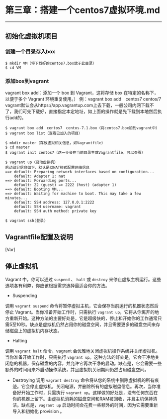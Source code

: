 # 第三章：搭建一个centos7虚拟环境.md

---
## 初始化虚拟机项目

### 创建一个目录存入box
```
$ mkdir VM（将下载好的centos7.box放于此目录）
$ cd VM
```
### 添加box到vagrant
vagrant box add：添加一个 box 到 Vagrant，这将存储 box 在特定的名称下，以便于多个 Vagrant 环境重复使用。）
例：vagrant box add　centos7 centos/7  
vagrant默认会从https://app.vagrantup.com上去下载，一般公司内网下载不了，我们可先下载好，直接指定本定地址，如上面的操作就是先下载到本地然后执行add的。
```
$ vagrant box add　centos7　centos-7.1.box（将centos7.box加到vagrant中）
$ vagrant box list（查看已加入的项目）
```


```
$ mkdir master（存放虚拟相关信息，如Vagrantfile）
$ cd master
$ vagrant init centos7（这一步会在当前目录生成Vagrantfile，可以查看）
```


```
$ vagrant up（启动虚拟机）
启动部分信息如下，默认是以NAT模式配置网络信息
==> default: Preparing network interfaces based on configuration...
    default: Adapter 1: nat
==> default: Forwarding ports...
    default: 22 (guest) => 2222 (host) (adapter 1)
==> default: Booting VM...
==> default: Waiting for machine to boot. This may take a few minutes...
    default: SSH address: 127.0.0.1:2222
    default: SSH username: vagrant
    default: SSH auth method: private key

$ vagrant ssh(登录)
```
## Vagrantfile配置及说明
[Var]


## 停止虚拟机
Vagrant 中，你可以通过 `suspend` 、 `halt` 或 `destroy` 来停止虚拟主机运行。这些选项各有利弊，你应该根据需求选择最适合你的方法。

- Suspending

调用 `vagrant suspend` 命令将暂停虚拟主机，它会保存当前运行的机器状态然后停止 Vagrant。当你准备开始工作时，只需执行 `vagrant up`，它将从你离开的地方重新开始。这种方法的主要好处是，它是超级快的，停止和开始你的工作通常只需5至10秒。缺点是虚拟机仍然占用你的磁盘空间，并且需要更多的磁盘空间来存储磁盘上的虚拟机内存状态。
- Halting

调用 `vagrant halt` 命令，vagrant 会优雅地关闭虚拟机操作系统并关闭虚拟机。当你准备开始工作时，只需执行 `vagrant up`。这种方法的好处是，它会干净地关闭您的机器，保存磁盘的内容，并允许它再次干净的启动。缺点是，它会需要一些额外的时间用来冷启动操作系统，并且虚拟机关闭期间仍然占用磁盘空间。

- Destroying
调用 `vagrant destroy` 命令将从您的系统中删除虚拟机的所有痕迹。它会停止虚拟机，关闭电源，并删除所有的虚拟磁盘信息。再次，当你准备好开始工作时，只需执行 `vagrant up`。这样做的好处是，没有任何东西在你的机器上留下。由虚拟机消耗的磁盘空间和RAM被回收，并且主机保持清洁。缺点是，`vagrant up` 启动时间会花费一些额外的时间，因为它需要重新导入和初始化 provision 。
